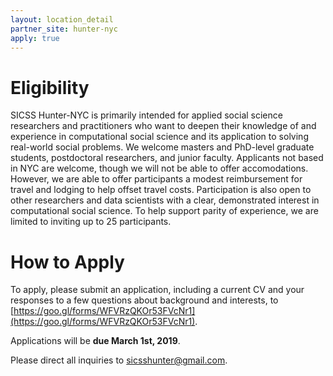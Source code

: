```yaml
---
layout: location_detail
partner_site: hunter-nyc
apply: true
---
```


# Eligibility

SICSS Hunter-NYC is primarily intended for applied social science researchers and practitioners who want to deepen their knowledge of and experience in computational social science and its application to solving real-world social problems. We welcome masters and PhD-level graduate students, postdoctoral researchers, and junior faculty. Applicants not based in NYC are welcome, though we will not be able to offer accomodations. However, we are able to offer participants a modest reimbursement for travel and lodging to help offset travel costs. Participation is also open to other researchers and data scientists with a clear, demonstrated interest in computational social science. To help support parity of experience, we are limited to inviting up to 25 participants.

# How to Apply

To apply, please submit an application, including a current CV and your responses to 
a few questions about background and interests, to [https://goo.gl/forms/WFVRzQKOr53FVcNr1](https://goo.gl/forms/WFVRzQKOr53FVcNr1). 

Applications will be **due March 1st, 2019**.

Please direct all inquiries to [sicsshunter@gmail.com](mailto:sicsshunter@gmail.com).
